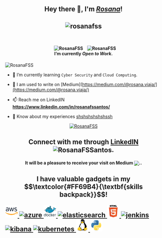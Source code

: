 <h2 align="center">Hey there 👋, I'm <a href="https://www.linkedin.com/in/rosanafssantos/"><em>Rosana</em></a>!<br>
                  <img  vspace="30" height="28px" src="https://komarev.com/ghpvc/?username=rosanafss&label=Profile%20views&color=0e75b6&style=flat" alt="rosanafss" /></h2>

<h4 align="center">
<img height="140px" src="https://github-readme-streak-stats.herokuapp.com/?user=rosanafss&" alt="RosanaFSS"  hspace="10" />
<img height="140px" src="https://github-readme-stats.vercel.app/api?username=rosanafss&show_icons=true&locale=en" alt="RosanaFSS" /><br>
I’m currently <strong><em>Open to Work</em></strong>.</h4>



<p><img align="center" src="https://github-readme-stats.vercel.app/api/top-langs?username=rosanafss&show_icons=true&locale=en&layout=compact" alt="RosanaFSS" /></p>


- 🌱 I’m currently learning <code>Cyber Security</code> and <code>Cloud Computing</code>.

- 📝 I am used to write on [Medium](https://medium.com/@rosana.viaja/](https://medium.com/@rosana.viaja/)

- 📫 Reach me on LinkedIN **https://www.linkedin.com/in/rosanafssantos/**

- 📄 Know about my experiences [shshshshshshssh](shshshshshshssh)


<p align="center"> <a href="https://github.com/ryo-ma/github-profile-trophy"><img src="https://github-profile-trophy.vercel.app/?username=rosanafss"=algolia alt="RosanaFSS" /></a> </p>


<h2 align="center">Connect with me through <a href="https://www.linkedin.com/in/rosanafssantos/">LinkedIN</a> <img align="center" src="https://raw.githubusercontent.com/rahuldkjain/github-profile-readme-generator/master/src/images/icons/Social/linked-in-alt.svg" alt="RosanaFSSantos" height="24" /></a>.<br>
<h4 align="center">It will be a pleasure to receive your visit on Medium <a href="https://medium.com/rosanafss"></a> <img align="center" src="https://raw.githubusercontent.com/rahuldkjain/github-profile-readme-generator/master/src/images/icons/Social/medium.svg" height="24"/></a>..</h2>


<h2  align="center">I have valuable gadgets in my $$\textcolor{#FF69B4}{\textbf{skills backpack}}$$!<br>
<p align="left"> <a href="https://aws.amazon.com" target="_blank" rel="noreferrer"> <img src="https://raw.githubusercontent.com/devicons/devicon/master/icons/amazonwebservices/amazonwebservices-original-wordmark.svg" alt="aws" width="40" height="40"/> </a> <a href="https://azure.microsoft.com/en-in/" target="_blank" rel="noreferrer"> <img src="https://www.vectorlogo.zone/logos/microsoft_azure/microsoft_azure-icon.svg" alt="azure" width="40" height="40"/> </a> <a href="https://www.docker.com/" target="_blank" rel="noreferrer"> <img src="https://raw.githubusercontent.com/devicons/devicon/master/icons/docker/docker-original-wordmark.svg" alt="docker" width="40" height="40"/> </a> <a href="https://www.elastic.co" target="_blank" rel="noreferrer"> <img src="https://www.vectorlogo.zone/logos/elastic/elastic-icon.svg" alt="elasticsearch" width="40" height="40"/> </a> <a href="https://www.w3.org/html/" target="_blank" rel="noreferrer"> <img src="https://raw.githubusercontent.com/devicons/devicon/master/icons/html5/html5-original-wordmark.svg" alt="html5" width="40" height="40"/> </a> <a href="https://www.jenkins.io" target="_blank" rel="noreferrer"> <img src="https://www.vectorlogo.zone/logos/jenkins/jenkins-icon.svg" alt="jenkins" width="40" height="40"/> </a> <a href="https://www.elastic.co/kibana" target="_blank" rel="noreferrer"> <img src="https://www.vectorlogo.zone/logos/elasticco_kibana/elasticco_kibana-icon.svg" alt="kibana" width="40" height="40"/> </a> <a href="https://kubernetes.io" target="_blank" rel="noreferrer"> <img src="https://www.vectorlogo.zone/logos/kubernetes/kubernetes-icon.svg" alt="kubernetes" width="40" height="40"/> </a> <a href="https://www.linux.org/" target="_blank" rel="noreferrer"> <img src="https://raw.githubusercontent.com/devicons/devicon/master/icons/linux/linux-original.svg" alt="linux" width="40" height="40"/> </a> <a href="https://www.python.org" target="_blank" rel="noreferrer"> <img src="https://raw.githubusercontent.com/devicons/devicon/master/icons/python/python-original.svg" alt="python" width="40" height="40"/> </a> </p>

